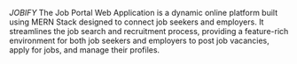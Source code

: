 *JOBIFY*
The Job Portal Web Application is a dynamic online platform built using MERN Stack designed to connect job seekers and employers. It streamlines the job search and recruitment process, providing a feature-rich environment for both job seekers and employers to post job vacancies, apply for jobs, and manage their profiles.
